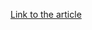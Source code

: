 [Link to the article](https://cofense.com/purchase-order-phishing-the-everlasting-phishing-tactic/)
